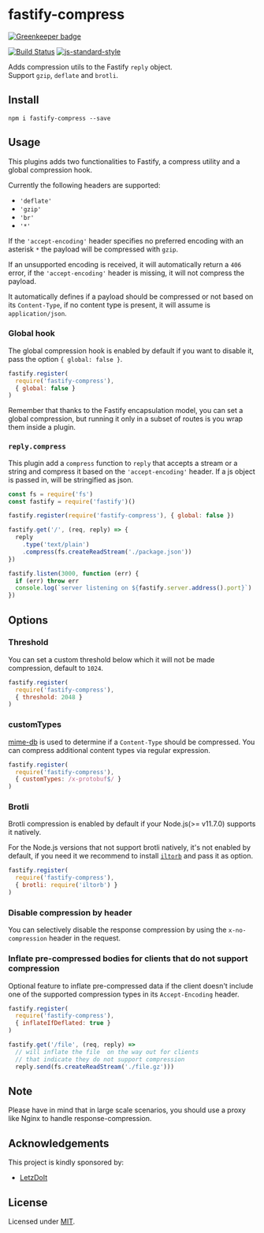 # fastify-compress

[![Greenkeeper badge](https://badges.greenkeeper.io/fastify/fastify-compress.svg)](https://greenkeeper.io/)

[![Build Status](https://travis-ci.org/fastify/fastify-compress.svg?branch=master)](https://travis-ci.org/fastify/fastify-compress) [![js-standard-style](https://img.shields.io/badge/code%20style-standard-brightgreen.svg?style=flat)](http://standardjs.com/)

Adds compression utils to the Fastify `reply` object.  
Support `gzip`, `deflate` and `brotli`.

## Install
```
npm i fastify-compress --save
```

## Usage
This plugins adds two functionalities to Fastify, a compress utility and a global compression hook.

Currently the following headers are supported:
- `'deflate'`
- `'gzip'`
- `'br'`
- `'*'`

If the `'accept-encoding'` header specifies no preferred encoding with an asterisk `*` the payload will be compressed with `gzip`.

If an unsupported encoding is received, it will automatically return a `406` error, if the `'accept-encoding'` header is missing, it will not compress the payload.

It automatically defines if a payload should be compressed or not based on its `Content-Type`, if no content type is present, it will assume is `application/json`.

### Global hook
The global compression hook is enabled by default if you want to disable it, pass the option `{ global: false }`.
```javascript
fastify.register(
  require('fastify-compress'),
  { global: false }
)
```
Remember that thanks to the Fastify encapsulation model, you can set a global compression, but running it only in a subset of routes is you wrap them inside a plugin.

### `reply.compress`
This plugin add a `compress` function to `reply` that accepts a stream or a string and compress it based on the `'accept-encoding'` header. If a js object is passed in, will be stringified as json.  

```javascript
const fs = require('fs')
const fastify = require('fastify')()

fastify.register(require('fastify-compress'), { global: false })

fastify.get('/', (req, reply) => {
  reply
    .type('text/plain')
    .compress(fs.createReadStream('./package.json'))
})

fastify.listen(3000, function (err) {
  if (err) throw err
  console.log(`server listening on ${fastify.server.address().port}`)
})
```
## Options
### Threshold
You can set a custom threshold below which it will not be made compression, default to `1024`.
```javascript
fastify.register(
  require('fastify-compress'),
  { threshold: 2048 }
)
```
### customTypes
[mime-db](https://github.com/jshttp/mime-db) is used to determine if a `Content-Type` should be compressed. You can compress additional content types via regular expression.
```javascript
fastify.register(
  require('fastify-compress'),
  { customTypes: /x-protobuf$/ }
)
```
### Brotli
Brotli compression is enabled by default if your Node.js(>= v11.7.0) supports it natively.

For the Node.js versions that not support brotli natively, it's not enabled by default, if you need it we recommend to install [`iltorb`](https://www.npmjs.com/package/iltorb) and pass it as option.

```javascript
fastify.register(
  require('fastify-compress'),
  { brotli: require('iltorb') }
)
```

### Disable compression by header
You can selectively disable the response compression by using the `x-no-compression` header in the request.

### Inflate pre-compressed bodies for clients that do not support compression
Optional feature to inflate pre-compressed data if the client doesn't include one of the supported compression types in its `Accept-Encoding` header.
```javascript
fastify.register(
  require('fastify-compress'),
  { inflateIfDeflated: true }
)

fastify.get('/file', (req, reply) =>
  // will inflate the file  on the way out for clients
  // that indicate they do not support compression
  reply.send(fs.createReadStream('./file.gz')))
```

## Note
Please have in mind that in large scale scenarios, you should use a proxy like Nginx to handle response-compression.

## Acknowledgements
This project is kindly sponsored by:
- [LetzDoIt](http://www.letzdoitapp.com/)

## License

Licensed under [MIT](./LICENSE).
